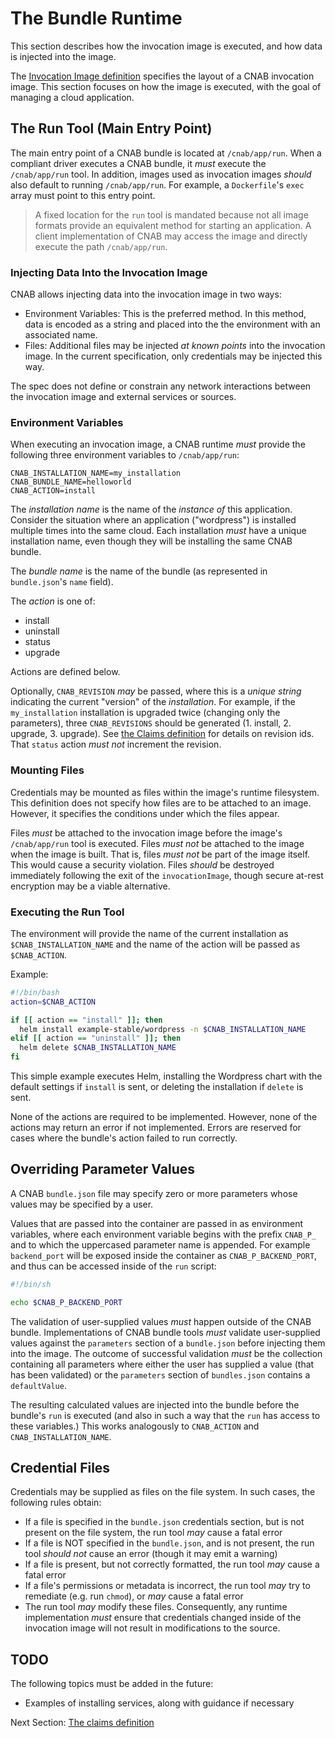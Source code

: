 # The Bundle Runtime

This section describes how the invocation image is executed, and how data is injected into the image.

The [Invocation Image definition](102-invocation-image.md) specifies the layout of a CNAB invocation image. This section focuses on how the image is executed, with the goal of managing a cloud application.

## The Run Tool (Main Entry Point)

The main entry point of a CNAB bundle is located at `/cnab/app/run`. When a compliant driver executes a CNAB bundle, it _must_ execute the `/cnab/app/run` tool. In addition, images used as invocation images _should_ also default to running `/cnab/app/run`. For example, a `Dockerfile`'s `exec` array must point to this entry point.

> A fixed location for the `run` tool is mandated because not all image formats provide an equivalent method for starting an application. A client implementation of CNAB may access the image and directly execute the path `/cnab/app/run`.

### Injecting Data Into the Invocation Image

CNAB allows injecting data into the invocation image in two ways:

- Environment Variables: This is the preferred method. In this method, data is encoded as a string and placed into the the environment with an associated name.
- Files: Additional files may be injected _at known points_ into the invocation image. In the current specification, only credentials may be injected this way.

The spec does not define or constrain any network interactions between the invocation image and external services or sources.

### Environment Variables

When executing an invocation image, a CNAB runtime _must_ provide the following three environment variables to `/cnab/app/run`:

```
CNAB_INSTALLATION_NAME=my_installation
CNAB_BUNDLE_NAME=helloworld
CNAB_ACTION=install
```

The _installation name_ is the name of the _instance of_ this application. Consider the situation where an application ("wordpress") is installed multiple times into the same cloud. Each installation _must_ have a unique installation name, even though they will be installing the same CNAB bundle.

The _bundle name_ is the name of the bundle (as represented in `bundle.json`'s `name` field).

The _action_ is one of:

- install
- uninstall
- status
- upgrade

Actions are defined below.

Optionally, `CNAB_REVISION` _may_ be passed, where this is a _unique string_ indicating the current "version" of the _installation_. For example, if the `my_installation` installation is upgraded twice (changing only the parameters), three `CNAB_REVISIONS` should be generated (1. install, 2. upgrade, 3. upgrade). See [the Claims definition](104-claims.md) for details on revision ids. That `status` action _must not_ increment the revision.

### Mounting Files

Credentials may be mounted as files within the image's runtime filesystem. This definition does not specify how files are to be attached to an image. However, it specifies the conditions under which the files appear.

Files _must_ be attached to the invocation image before the image's `/cnab/app/run` tool is executed. Files _must not_ be attached to the image when the image is built. That is, files _must not_ be part of the image itself. This would cause a security violation. Files _should_ be destroyed immediately following the exit of the `invocationImage`, though secure at-rest encryption may be a viable alternative.

### Executing the Run Tool

The environment will provide the name of the current installation as `$CNAB_INSTALLATION_NAME` and the name of the action will be passed as `$CNAB_ACTION`.

Example:

```bash
#!/bin/bash
action=$CNAB_ACTION

if [[ action == "install" ]]; then
  helm install example-stable/wordpress -n $CNAB_INSTALLATION_NAME
elif [[ action == "uninstall" ]]; then
  helm delete $CNAB_INSTALLATION_NAME
fi
```

This simple example executes Helm, installing the Wordpress chart with the default settings if `install` is sent, or deleting the installation if `delete` is sent.

None of the actions are required to be implemented. However, none of the actions may return an error if not implemented. Errors are reserved for cases where the bundle's action failed to run correctly.

## Overriding Parameter Values

A CNAB `bundle.json` file may specify zero or more parameters whose values may be specified by a user.

Values that are passed into the container are passed in as environment variables, where each environment variable begins with the prefix `CNAB_P_` and to which the uppercased parameter name is appended. For example `backend_port` will be exposed inside the container as `CNAB_P_BACKEND_PORT`, and thus can be accessed inside of the `run` script:

```bash
#!/bin/sh

echo $CNAB_P_BACKEND_PORT
```

The validation of user-supplied values _must_ happen outside of the CNAB bundle. Implementations of CNAB bundle tools _must_ validate user-supplied values against the `parameters` section of a `bundle.json` before injecting them into the image. The outcome of successful validation _must_ be the collection containing all parameters where either the user has supplied a value (that has been validated) or the `parameters` section of `bundles.json` contains a `defaultValue`.

The resulting calculated values are injected into the bundle before the bundle's `run` is executed (and also in such a way that the `run` has access to these variables.) This works analogously to `CNAB_ACTION` and `CNAB_INSTALLATION_NAME`.

## Credential Files

Credentials may be supplied as files on the file system. In such cases, the following rules obtain:

- If a file is specified in the `bundle.json` credentials section, but is not present on the file system, the run tool _may_ cause a fatal error
- If a file is NOT specified in the `bundle.json`, and is not present, the run tool _should not_ cause an error (though it may emit a warning)
- If a file is present, but not correctly formatted, the run tool _may_ cause a fatal error
- If a file's permissions or metadata is incorrect, the run tool _may_ try to remediate (e.g. run `chmod`), or _may_ cause a fatal error
- The run tool _may_ modify these files. Consequently, any runtime implementation _must_ ensure that credentials changed inside of the invocation image will not result in modifications to the source.

## TODO

The following topics must be added in the future:

- Examples of installing services, along with guidance if necessary

Next Section: [The claims definition](104-claims.md)